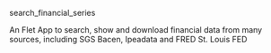 search_financial_series

An Flet App to search, show and download financial data from many sources, including SGS Bacen, Ipeadata and FRED St. Louis FED
